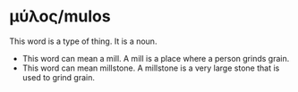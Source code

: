 # μύλος/mulos
This word is a type of thing. It is a noun.
* This word can mean a mill. A mill is a place where a person grinds grain.
* This word can mean millstone. A millstone is a very large stone that is used to grind grain.
